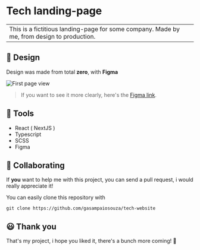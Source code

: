 # Tech landing-page

<table>
<tr>
<td>
  This is a fictitious landing-page for some company. Made by me, from design to production.
</td>
</tr>
</table>

## 📛 Design

Design was made from total **zero**, with **Figma**

![First page view](https://imgur.com/u9CDrBH.png)

> If you want to see it more clearly, here's the [Figma link](https://www.figma.com/file/fS8ZaEAAUAWxciOe7CNusb/super-tech).

## 📌 Tools

- React ( NextJS )
- Typescript
- SCSS
- Figma

## 🎉 Collaborating

If **you** want to help me with this project, you can send a pull request, i would really appreciate it!

You can easily clone this repository with

```
git clone https://github.com/gasampaiosouza/tech-website
```

## 😃 Thank you

That's my project, i hope you liked it, there's a bunch more coming! 💜
